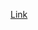 [Link](https://blog.francium.tech/provisioning-a-self-signed-certificate-ssl-for-nginx-in-a-docker-environment-2f2b10af612e)
